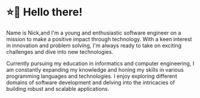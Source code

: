 # ⭐🧔 Hello there!

Name is Nick,and I'm a young and enthusiastic software engineer on a mission to make a positive impact through technology. With a keen interest in innovation and problem solving, I'm always ready to take on exciting challenges and dive into new technologies.

Currently pursuing my education in informatics and computer engineering, I am constantly expanding my knowledge and honing my skills in various programming languages and technologies. I enjoy exploring different domains of software development and delving into the intricacies of building robust and scalable applications.


